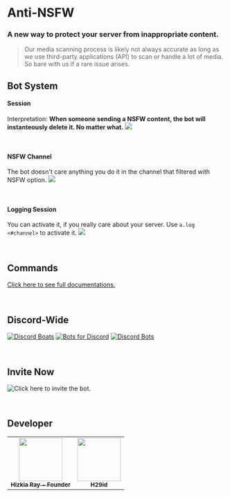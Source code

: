 # Anti-NSFW
### A new way to protect your server from inappropriate content.

> Our media scanning process is likely not always accurate as long as we use third-party applications (API) to scan or handle a lot of media. So bare with us if a rare issue arises.

## Bot System
#### Session

Interpretation: **When someone sending a NSFW content, the bot will instanteously delete it. No matter what.**
![](https://gblobscdn.gitbook.com/assets%2F-Lz6bcAKSb2OlB58pmpJ%2F-LzAy43D2eoKG0g-VvW9%2F-LzAyWttYIkcCqqqPUz4%2F1.png?alt=media&token=f810a158-d6de-4404-9e00-b188601627a2)

<br>

#### NSFW Channel

The bot doesn't care anything you do it in the channel that filtered with NSFW option.
![](https://gblobscdn.gitbook.com/assets%2F-Lz6bcAKSb2OlB58pmpJ%2F-LzB-5IgU_hjq3h9jEWF%2F-LzB-YZ6XFWOV0_kqjho%2F2.png?alt=media&token=cb8efc18-16dd-41e5-85c3-e09b38d0e894)

<br>

#### Logging Session
You can activate it, if you really care about your server. Use `a.log <#channel>` to activate it.
![](https://gblobscdn.gitbook.com/assets%2F-Lz6bcAKSb2OlB58pmpJ%2F-LzB-5IgU_hjq3h9jEWF%2F-LzB23_DqsOPaKnnPVyf%2F4.png?alt=media&token=3fdd688e-5f8e-4e66-9aa5-ee58302b49d0)

<br>

## Commands
[Click here to see full documentations.](https://discord-antinsfw.glitch.me)

<br>

## Discord-Wide
[![Discord Boats](https://discord.boats/api/widget/663326517731917844)](https://discord.boats/bot/663326517731917844)
[![Bots for Discord](https://botsfordiscord.com/api/bot/663326517731917844/widget)](https://botsfordiscord.com/bots/663326517731917844)
[![Discord Bots](https://top.gg/api/widget/663326517731917844.svg)](https://top.gg/bot/663326517731917844)

<br>

## Invite Now
![Click here to invite the bot.](https://bit.ly/anti-nsfw)

<br>

## Developer

<table>
  <tr>
    <td align="center"><a href="http://r4y.glitch.me/"><img src="https://cdn.discordapp.com/avatars/331265944363991042/45d6719ca82b06511f4523d9158f18c3.png?size=2048" width="100px;" alt=""/><br /><sub><b>Hizkia Ray - Founder</b></sub></a><br /></td>
    <td align="center"><img src="https://cdn.discordapp.com/avatars/300577300242759682/9b7e01e81c8dbc881e674b087ffd8b29.png?size=2048" width="100px;" alt=""/><br /><sub><b>H29id</b></sub><br /></td>
    <tr>
</table>
<br>
